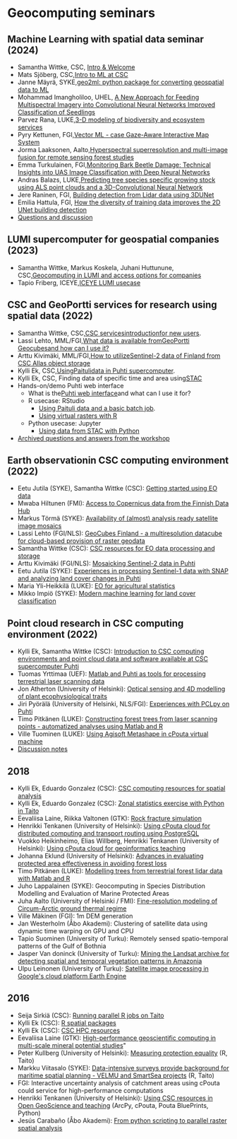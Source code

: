 # Geocomputing seminars

## Machine Learning with spatial data seminar (2024)


*   Samantha Wittke, CSC, [Intro & Welcome](https://gis-seminars.a3s.fi/2024-02-27/GeoML_seminar_intro.pdf)
*   Mats Sjöberg, CSC,[Intro to ML at CSC](https://a3s.fi/mats/ml-tools-csc.pdf)
*   Janne Mäyrä, SYKE,[geo2ml: python package for converting geospatial data to ML](https://gis-seminars.a3s.fi/2024-02-27/JanneMayra_SYKE.html)
*   Mohammad Imangholiloo, UHEL, [A New Approach for Feeding Multispectral Imagery into Convolutional Neural Networks Improved Classification of Seedlings](https://gis-seminars.a3s.fi/2024-02-27/Imangholiloo_UHEL.pdf)
*   Parvez Rana, LUKE,[3-D modeling of biodiversity and ecosystem services](https://gis-seminars.a3s.fi/2024-02-27/RanaParvez_LUKE.pdf)
*   Pyry Kettunen, FGI,[Vector ML - case Gaze-Aware Interactive Map System](https://gis-seminars.a3s.fi/2024-02-27/PyryKettunen_FGI.pdf)
*   Jorma Laaksonen, Aalto,[Hyperspectral superresolution and multi-image fusion for remote sensing forest studies](https://gis-seminars.a3s.fi/2024-02-27/JormaLaaksonen_Aalto.pdf)
*   Emma Turkulainen, FGI,[Monitoring Bark Beetle Damage: Technical Insights into UAS Image Classification with Deep Neural Networks](https://gis-seminars.a3s.fi/2024-02-27/EmmaTurkulainen_FGI.pdf)
*   Andras Balazs, LUKE,[Predicting tree species specific growing stock using ALS point clouds and a 3D-Convolutional Neural Network](https://gis-seminars.a3s.fi/2024-02-27/AndrasBalazs_LUKE.pdf)
*   Jere Raninen, FGI, [Building detection from Lidar data using 3DUNet](https://gis-seminars.a3s.fi/2024-02-27/JereRaninen_NLS.pdf)
*   Emilia Hattula, FGI, [How the diversity of training data improves the 2D UNet building detection](https://gis-seminars.a3s.fi/2024-02-27/EmiliaHattula_NLS.pdf)
*   [Questions and discussion](https://gis-seminars.a3s.fi/2024-02-27/GeoML_seminar_2024_questions_discussion.pdf)

## LUMI supercomputer for geospatial companies (2023)


*   Samantha Wittke, Markus Koskela, Juhani Huttunune, CSC,[Geocomputing in LUMI and access options for companies](https://gis-seminars.a3s.fi/2023-06-08-lumi-for-gis.pdf)
*   Tapio Friberg, ICEYE,[ICEYE LUMI usecase](https://gis-seminars.a3s.fi/2023-06-08-lumi-for-gis-iceye-use-case.pdf)

## CSC and GeoPortti services for research using spatial data (2022)

*   Samantha Wittke, CSC,[CSC servicesintroductionfor new users](http://a3s.fi/gis-workshops/spatial_puhti_2022/Viikki_22.html).
*   Lassi Lehto, MML/FGI,[What data is available fromGeoPortti Geocubesand how can I use it?](https://a3s.fi/gis-workshops/spatial_puhti_2022/GeoCubes-Lehto-20221214.pdf)
*   Arttu Kivimäki, MML/FGI,[How to utilizeSentinel-2 data of Finland from CSC Allas object storage](https://a3s.fi/gis-workshops/spatial_puhti_2022/Sentinel2_Data_Allas.pdf)
*   Kylli Ek, CSC,[UsingPaitulidata in Puhti supercomputer](https://a3s.fi/gis-workshops/spatial_puhti_2022/Paituli_eng_221207.pdf).
*   Kylli Ek, CSC, Finding data of specific time and area using[STAC](https://github.com/csc-training/geocomputing/tree/master/python/STAC)
*   Hands-on/demo Puhti web interface
    *   What is the[Puhti web interface](https://www.puhti.csc.fi/public/welcome.html)and what can I use it for?
    *   R usecase: RStudio
        *   [Using Paituli data and a basic batch job](https://github.com/csc-training/geocomputing/tree/master/R/puhti).
        *   [Using virtual rasters with R](https://github.com/csc-training/geocomputing/blob/master/R/virtual_rasters.R)
    *   Python usecase: Jupyter
        *   [Using data from STAC with Python](https://github.com/csc-training/geocomputing/tree/master/python/STAC)
*   [Archived questions and answers from the workshop](https://a3s.fi/gis-workshops/spatial_puhti_2022/HedgeDoc_spatialCSC22.html "Hedgedoc")

## Earth observationin CSC computing environment (2022)

*   Eetu Jutila (SYKE), Samantha Wittke (CSC): [Getting started using EO data](https://a3s.fi/gis-workshops/22_EO_workshop/eo_workshop_intro.pdf)
*   Mwaba Hiltunen (FMI): [Access to Copernicus data from the Finnish Data Hub](https://a3s.fi/gis-workshops/22_EO_workshop/hiltunen_finhub.pdf)
*   Markus Törmä (SYKE): [Availability of (almost) analysis ready satellite image mosaics](https://a3s.fi/gis-workshops/22_EO_workshop/torma_s2_mosaics.pdf)
*   Lassi Lehto (FGI/NLS): [GeoCubes Finland - a multiresolution datacube for cloud-based provision of raster geodata](https://a3s.fi/gis-workshops/22_EO_workshop/lehto_geocubes.pdf)
*   Samantha Wittke (CSC): [CSC resources for EO data processing and storage](https://a3s.fi/gis-workshops/22_EO_workshop/wittke_eo_at_csc.pdf)
*   Arttu Kivimäki (FGI/NLS): [Mosaicking Sentinel-2 data in Puhti](https://a3s.fi/gis-workshops/22_EO_workshop/kivimaki_sen2mosaic.pdf)
*   Eetu Jutila (SYKE): [Experiences in processing Sentinel-1 data with SNAP and analyzing land cover changes in Puhti](https://a3s.fi/gis-workshops/22_EO_workshop/jutila_sentinel1_and_land_cover_changes.pdf)
*   Maria Yli-Heikkilä (LUKE): [EO for agricultural statistics](https://a3s.fi/gis-workshops/22_EO_workshop/yli-heikkila-eo-for-agri-statistics.pdf)
*   Mikko Impiö (SYKE): [Modern machine learning for land cover classification](https://a3s.fi/gis-workshops/22_EO_workshop/impio_ml_in_land_cover_classification.pdf)

## Point cloud research in CSC computing environment (2022)

*   Kylli Ek, Samantha Wittke (CSC): [Introduction to CSC computing environments and point cloud data and software available at CSC supercomputer Puhti](https://a3s.fi/gis-workshops/2022_point_cloud_workshop/csc_point_cloud_seminar_intro.pdf)
*   Tuomas Yrttimaa (UEF): [Matlab and Puhti as tools for processing terrestrial laser scanning data](https://a3s.fi/gis-workshops/2022_point_cloud_workshop/yrttimaa_tls_matlab.pdf)
*   Jon Atherton (University of Helsinki): [Optical sensing and 4D modelling of plant ecophysiological traits](https://a3s.fi/gis-workshops/2022_point_cloud_workshop/atherton_4d_modeling_odm.pdf)
*   Jiri Pyörälä (University of Helsinki, NLS/FGI): [Experiences with PCLpy on Puhti](https://a3s.fi/gis-workshops/2022_point_cloud_workshop/pyorala_pclpy.pdf)
*   Timo Pitkänen (LUKE): [Constructing forest trees from laser scanning points - automatized analyses using Matlab and R](https://a3s.fi/gis-workshops/2022_point_cloud_workshop/pitkanen_r_matlab.pdf)
*   Ville Tuominen (LUKE): [Using Agisoft Metashape in cPouta virtual machine](https://a3s.fi/gis-workshops/2022_point_cloud_workshop/tuominen_agisoft_metashape_in_cpouta.pdf)
*   [Discussion notes](https://hackmd.io/@GeospatialCSC/pointcloud_workshop)

## 2018

*   Kylli Ek, Eduardo Gonzalez (CSC): [CSC computing resources for spatial analysis](https://gis-seminars.a3s.fi/2018-10-08/csc-geocomputing-seminar.pdf)
*   Kylli Ek, Eduardo Gonzalez (CSC): [Zonal statistics exercise with Python in Taito](https://gis-seminars.a3s.fi/2018-10-08/csc-geocomputing-seminar-exercise.zip)
*   Eevaliisa Laine, Riikka Valtonen (GTK): [Rock fracture simulation](https://gis-seminars.a3s.fi/2018-10-08/valtonen-rock-fracture-simulation-pre.pdf)
*   Henrikki Tenkanen (University of Helsinki): [Using cPouta cloud for distributed computing and transport routing using PostgreSQL](https://gis-seminars.a3s.fi/2018-10-08/tenkanen-geocomputing-csc.pdf)
*   Vuokko Heikinheimo, Elias Willberg, Henrikki Tenkanen (University of Helsinki): [Using cPouta cloud for geoinformatics teaching](https://gis-seminars.a3s.fi/2018-10-08/digigeolab-csc-teaching.pdf)
*   Johanna Eklund (University of Helsinki): [Advances in evaluating protected area effectiveness in avoiding forest loss](https://gis-seminars.a3s.fi/2018-10-08/eklund-johanna.pdf)
*   Timo Pitkänen (LUKE): [Modelling trees from terrestrial forest lidar data with Matlab and R](https://gis-seminars.a3s.fi/2018-10-08/pitkanen.pdf)
*   Juho Lappalainen (SYKE): Geocomputing in Species Distribution Modelling and Evaluation of Marine Protected Areas
*   Juha Aalto (University of Helsinki / FMI): [Fine-resolution modeling of Circum-Arctic ground thermal regime](https://gis-seminars.a3s.fi/2018-10-08/aalto.pdf)
*   Ville Mäkinen (FGI): 1m DEM generation
*   Jan Westerholm (Åbo Akademi): Clustering of satellite data using dynamic time warping on GPU and CPU
*   Tapio Suominen (University of Turku): Remotely sensed spatio-temporal patterns of the Gulf of Bothnia
*   Jasper Van doninck (University of Turku): [Mining the Landsat archive for detecting spatial and temporal vegetation patterns in Amazonia](https://gis-seminars.a3s.fi/2018-10-08/jaspervandoninck.pdf)
*   Ulpu Leinonen (University of Turku): [Satellite image processing in Google's cloud platform Earth Engine](https://gis-seminars.a3s.fi/2018-10-08/leinonen-utu.pdf)

## 2016

*   Seija Sirkiä (CSC): [Running parallel R jobs on Taito](https://gis-seminars.a3s.fi/2016-10-25/sirkia-parallel-r-on-taito.pdf)
*   Kylli Ek (CSC): [R spatial packages](https://gis-seminars.a3s.fi/2016-10-25/ek-r-spatial-geocomputing-2016.pdf)
*   Kylli Ek (CSC): [CSC HPC resources](https://gis-seminars.a3s.fi/2016-10-25/csc-hpc-resources-geocomputing-2016.pdf)
*   Eevaliisa Laine (GTK): [High-performance geoscientific computing in multi-scale mineral potential studies](https://gis-seminars.a3s.fi/2016-10-25/laine-gecco25102016c.pdf)"
*   Peter Kullberg (University of Helsinki): [Measuring protection equality](https://gis-seminars.a3s.fi/2016-10-25/kullberg-csc-geoc-2016.pdf) (R, Taito)
*   Markku Viitasalo (SYKE): [Data-intensive surveys provide background for maritime spatial planning - VELMU and SmartSea projects](https://gis-seminars.a3s.fi/2016-10-25/viitasalo-velmu-and-smartsea-csc-2016-10-25.pdf) (R, Taito)
*   FGI: Interactive uncertainty analysis of catchment areas using cPouta could service for high-performance computations
*   Henrikki Tenkanen (University of Helsinki): [Using CSC resources in Open GeoScience and teaching](https://gis-seminars.a3s.fi/2016-10-25/tenkanen-using-csc-resources-in-open-geoscience-and-teaching.pdf) (ArcPy, cPouta, Pouta BluePrints, Python)
*   Jesús Carabaño (Åbo Akademi): [From python scripting to parallel raster spatial analysis](https://gis-seminars.a3s.fi/2016-10-25/carabano-hpcgeo-2016.pdf)